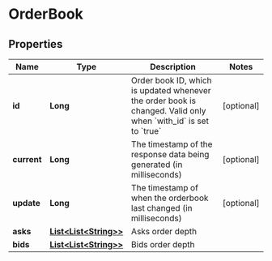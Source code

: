 
# OrderBook

## Properties

Name | Type | Description | Notes
------------ | ------------- | ------------- | -------------
**id** | **Long** | Order book ID, which is updated whenever the order book is changed. Valid only when &#x60;with_id&#x60; is set to &#x60;true&#x60; |  [optional]
**current** | **Long** | The timestamp of the response data being generated (in milliseconds) |  [optional]
**update** | **Long** | The timestamp of when the orderbook last changed (in milliseconds) |  [optional]
**asks** | [**List&lt;List&lt;String&gt;&gt;**](List.md) | Asks order depth | 
**bids** | [**List&lt;List&lt;String&gt;&gt;**](List.md) | Bids order depth | 

